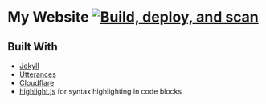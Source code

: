 # My Website [![Build, deploy, and scan](https://github.com/CorruptComputer/home/actions/workflows/build-deploy-scan.yml/badge.svg?branch=main)](https://github.com/CorruptComputer/home/actions/workflows/build-deploy-scan.yml)

## Built With

- [Jekyll](https://jekyllrb.com/) 
- [Utterances](https://github.com/utterance/utterances)
- [Cloudflare](https://www.cloudflare.com)
- [highlight.js](https://github.com/highlightjs/highlight.js) for syntax highlighting in code blocks
